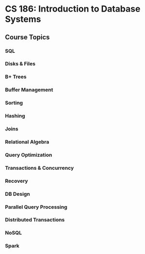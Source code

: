 # CS 186: Introduction to Database Systems

## Course Topics
### SQL
### Disks & Files 
### B+ Trees
### Buffer Management
### Sorting
### Hashing
### Joins 
### Relational Algebra 
### Query Optimization 
### Transactions & Concurrency 
### Recovery 
### DB Design
### Parallel Query Processing
### Distributed Transactions  
### NoSQL
### Spark 